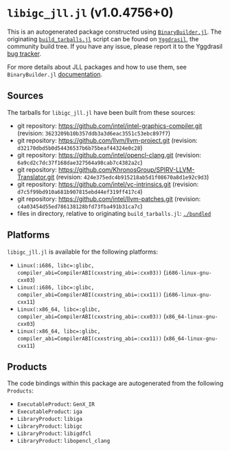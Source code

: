 # `libigc_jll.jl` (v1.0.4756+0)

This is an autogenerated package constructed using [`BinaryBuilder.jl`](https://github.com/JuliaPackaging/BinaryBuilder.jl). The originating [`build_tarballs.jl`](https://github.com/JuliaPackaging/Yggdrasil/blob/be916cab191653f29d605c3ab04794e10f9add0e/L/libigc/build_tarballs.jl) script can be found on [`Yggdrasil`](https://github.com/JuliaPackaging/Yggdrasil/), the community build tree.  If you have any issue, please report it to the Yggdrasil [bug tracker](https://github.com/JuliaPackaging/Yggdrasil/issues).

For more details about JLL packages and how to use them, see `BinaryBuilder.jl` [documentation](https://juliapackaging.github.io/BinaryBuilder.jl/dev/jll/).

## Sources

The tarballs for `libigc_jll.jl` have been built from these sources:

* git repository: https://github.com/intel/intel-graphics-compiler.git (revision: `3623209b10b357ddb3a3d6eac3551c53ebc897f7`)
* git repository: https://github.com/llvm/llvm-project.git (revision: `d32170dbd5b0d54436537b6b75beaf44324e0c28`)
* git repository: https://github.com/intel/opencl-clang.git (revision: `6a9cd2c7dc37f168dae327564a98cab7c4382a2c`)
* git repository: https://github.com/KhronosGroup/SPIRV-LLVM-Translator.git (revision: `424e375edc4b915218ab5d1f08670a8d1e92c9d3`)
* git repository: https://github.com/intel/vc-intrinsics.git (revision: `d7c5f99bd910a681b907815ebd44ef319ff417c4`)
* git repository: https://github.com/intel/llvm-patches.git (revision: `c4a03454d55ed786138128bfd73fba491b31ca7c`)
* files in directory, relative to originating `build_tarballs.jl`: [`./bundled`](https://github.com/JuliaPackaging/Yggdrasil/tree/be916cab191653f29d605c3ab04794e10f9add0e/L/libigc/bundled)

## Platforms

`libigc_jll.jl` is available for the following platforms:

* `Linux(:i686, libc=:glibc, compiler_abi=CompilerABI(cxxstring_abi=:cxx03))` (`i686-linux-gnu-cxx03`)
* `Linux(:i686, libc=:glibc, compiler_abi=CompilerABI(cxxstring_abi=:cxx11))` (`i686-linux-gnu-cxx11`)
* `Linux(:x86_64, libc=:glibc, compiler_abi=CompilerABI(cxxstring_abi=:cxx03))` (`x86_64-linux-gnu-cxx03`)
* `Linux(:x86_64, libc=:glibc, compiler_abi=CompilerABI(cxxstring_abi=:cxx11))` (`x86_64-linux-gnu-cxx11`)

## Products

The code bindings within this package are autogenerated from the following `Products`:

* `ExecutableProduct`: `GenX_IR`
* `ExecutableProduct`: `iga`
* `LibraryProduct`: `libiga`
* `LibraryProduct`: `libigc`
* `LibraryProduct`: `libigdfcl`
* `LibraryProduct`: `libopencl_clang`
